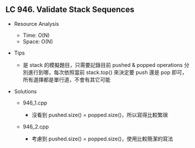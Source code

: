 ## LC 946. Validate Stack Sequences
- Resource Analysis
    - Time: O(N)
    - Space: O(N)

- Tips  
    - 是 stack 的模擬題目，只需要記錄目前 pushed & popped operations 
      分別進行到哪，每次依照當前 stack.top() 來決定要 push 還是 pop 即可，
      所有選擇都是單行道，不會有其它可能  

- Solutions
    - 946_1.cpp
        - 沒看到 pushed.size() = popped.size()，所以寫得比較繁瑣
     
    - 946_2.cpp
        - 考慮到 pushed.size() = popped.size()，使用比較簡潔的寫法